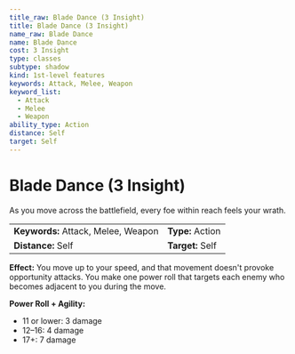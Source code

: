 ```yaml
---
title_raw: Blade Dance (3 Insight)
title: Blade Dance (3 Insight)
name_raw: Blade Dance
name: Blade Dance
cost: 3 Insight
type: classes
subtype: shadow
kind: 1st-level features
keywords: Attack, Melee, Weapon
keyword_list:
  - Attack
  - Melee
  - Weapon
ability_type: Action
distance: Self
target: Self
---
```


# Blade Dance (3 Insight)

As you move across the battlefield, every foe within reach feels your wrath.

|                                     |                  |
| :---------------------------------- | :--------------- |
| **Keywords:** Attack, Melee, Weapon | **Type:** Action |
| **Distance:** Self                  | **Target:** Self |

**Effect:** You move up to your speed, and that movement doesn't provoke opportunity attacks. You make one power roll that targets each enemy who becomes adjacent to you during the move.

**Power Roll + Agility:**

- 11 or lower: 3 damage
- 12–16: 4 damage
- 17+: 7 damage
